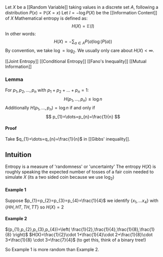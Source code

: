 Let $X$ be a [[Random Variable]] taking values in a discrete set $A$, 
following a distribution $P(x)=\mathbb{P}(X=x)$
Let $I=-\log P(X)$ be the [[Information Content]] of $X$
Mathematical entropy is defined as:
$$
H(X) = \mathbb{E} (I)
$$
In other words:
$$
H(X) = - \sum_{a\in A} P(a) \log (P(a))
$$
By convention, we take $\log=\log_{2}$.
We usually only care about $H(X)<\infty$.

[[Joint Entropy]]
[[Conditional Entropy]]
[[Fano's Inequality]]
[[Mutual Information]]

### Lemma
For $p_{1},p_{2},\dots,p_{n}$ with $p_{1}+p_{2}+\dots+p_{n}=1$:
$$
H(p_{1},\dots ,p_{n})\leq \log n
$$
Additionally $H(p_{1},\dots,p_{n})=\log n$
if and only if
$$
p_{1}=\dots=p_{n}=\frac{1}{n}
$$
#### Proof
Take $q_{1}=\dots=q_{n}=\frac{1}{n}$ in [[Gibbs' inequality]].

## Intuition
Entropy is a measure of 'randomness' or 'uncertainty'
The entropy $H(X)$ is roughly speaking the expected number of tosses of a fair coin needed to simulate $X$
(its a two sided coin because we use $\log_{2}$)
#### Example 1
Suppose $p_{1}=p_{2}=p_{3}=p_{4}=\frac{1}{4}$
we identify $\{ x_{1},\dots x_{4} \}$ with $\{ H H, HT, TH, TT \}$
so $H(X)=2$
#### Example 2
$(p_{1},p_{2},p_{3},p_{4})=\left( \frac{1}{2},\frac{1}{4},\frac{1}{8},\frac{1}{8} \right)$
$H(X)=\frac{1}{2}\cdot 1+\frac{1}{4}\cdot 2+\frac{1}{8}\cdot 3+\frac{1}{8} \cdot 3=\frac{7}{4}$
(to get this, think of a binary tree!)

So Example 1 is more random than Example 2.

